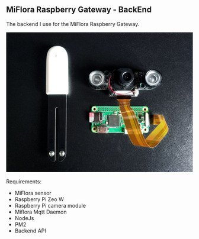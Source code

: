 MiFlora Raspberry Gateway - BackEnd
-----------------------------------

The backend I use for the MiFlora Raspberry Gateway.

![Raspberry Pi Zero](raspberry.jpg)

Requirements:

- MiFlora sensor
- Raspberry Pi Zeo W
- Raspberry Pi camera module
- Miflora Mqtt Daemon
- NodeJs
- PM2
- Backend API

